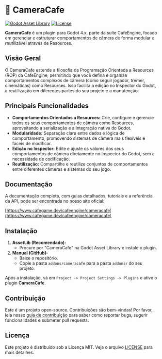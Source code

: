 # 🎥 CameraCafe

[![Godot Asset Library](https://img.shields.io/badge/Godot_Asset_Library-CameraCafe-478cbf?style=for-the-badge&logo=godot-engine)](https://godotengine.org/asset-library/asset/link-to-asset) <!-- Placeholder -->
[![License](https://img.shields.io/badge/License-MIT-yellow.svg?style=for-the-badge)](https://opensource.org/licenses/MIT)

**CameraCafe** é um plugin para Godot 4.x, parte da suíte CafeEngine, focado em gerenciar e estruturar comportamentos de câmera de forma modular e reutilizável através de Resources.

## Visão Geral

O CameraCafe estende a filosofia de Programação Orientada a Resources (ROP) da CafeEngine, permitindo que você defina e organize comportamentos complexos de câmera (como seguir jogador, tremer, cinemáticas) como Resources. Isso facilita a edição no Inspector do Godot, a reutilização em diferentes partes do seu projeto e a manutenção.

## Principais Funcionalidades

*   **Comportamentos Orientados a Resources:** Crie, configure e gerencie todos os seus comportamentos de câmera como Resources, aproveitando a serialização e a integração nativa do Godot.
*   **Modularidade:** Separação clara entre dados e lógica de comportamento, promovendo sistemas de câmera mais flexíveis e fáceis de modificar.
*   **Edição no Inspector:** Edite e ajuste os valores dos seus comportamentos de câmera diretamente no Inspector do Godot, sem a necessidade de codificação.
*   **Reutilização:** Compartilhe e reutilize conjuntos de comportamentos entre diferentes câmeras e sistemas do seu jogo.

## Documentação

A documentação completa, com guias detalhados, tutoriais e a referência da API, pode ser encontrada no nosso site oficial:

[https://www.cafegame.dev/cafeengine/cameracafe](https://www.cafegame.dev/cafeengine/cameracafe)

## Instalação

1.  **AssetLib (Recomendado):**
    *   Procure por "CameraCafe" na Godot Asset Library e instale o plugin.
2.  **Manual (GitHub):**
    *   Baixe o repositório.
    *   Copie a pasta `addons/cameracafe` para a pasta `addons/` do seu projeto.

Após a instalação, vá em `Project -> Project Settings -> Plugins` e ative o plugin **CameraCafe**.

## Contribuição

Este é um projeto open-source. Contribuições são bem-vindas! Por favor, leia nosso [guia de contribuição](CONTRIBUTING.md) para saber como reportar bugs, sugerir funcionalidades e submeter pull requests.

## Licença

Este projeto é distribuído sob a Licença MIT. Veja o arquivo [LICENSE](LICENSE) para mais detalhes.
